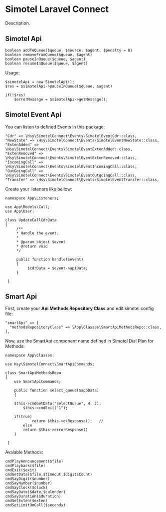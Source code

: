 # Simotel Laravel Connect

Description.

## Simotel Api

    
    
    boolean addToQueue($queue, $source, $agent, $penalty = 0)
    boolean removeFromQueue($queue, $agent)
    boolean pauseInQueue($queue, $agent)
    boolean resumeInQueue($queue, $agent)

   Usage:
  
    $simotelApi = new SimotelApi();
    $res = $simotelApi->pauseInQueue($queue, $agent)
    
    if(!$res)
	    $errorMessage = $simotelApi->getMessage(); 


## Simotel Event Api
You can listen to defined Events in this package:

    "Cdr" => \Hsy\SimotelConnect\Events\SimotelEventCdr::class,  
    "NewState" => \Hsy\SimotelConnect\Events\SimotelEventNewState::class,  
    "ExtenAdded" => \Hsy\SimotelConnect\Events\SimotelEventExtenAdded::class,  
    "ExtenRemoved" => \Hsy\SimotelConnect\Events\SimotelEventExtenRemoved::class,  
    "IncomingCall" => \Hsy\SimotelConnect\Events\SimotelEventIncomingCall::class,  
    "OutGoingCall" => \Hsy\SimotelConnect\Events\SimotelEventOutgoingCall::class,  
    "Transfer" => \Hsy\SimotelConnect\Events\SimotelEventTransfer::class,


Create your listeners like bellow:
  

    namespace App\Listeners;  
      
    use App\Models\Call;  
    use App\User;  
      
    class UpdateCallCdrData  
    {        
		 /**  
		 * Handle the event. 
		 * 
		 * @param object $event  
		 * @return void  
		 */    
		     
	     public function handle($event)  
	     {
		      $cdrData = $event->apiData;  
	     }
	     
     }
     



## Smart Api
First, create your **Api Methods Repository Class** and edit simotel config file:

    "smartApi" => [  
      "methodsRepositoryClass" => \App\Classes\SmartApiMethodsRepo::class,  
    ],

Now, use the SmartApi component name defined in Simotel Dial Plan for Methods:

    namespace App\Classes;  
         
    use Hsy\SimotelConnect\SmartApiCommands;  
      
    class SmartApiMethodsRepo  
    {  
		use SmartApiCommands;  
      
	    public function select_queue($appData)  
	    {  
		
		$this->cmdGetData("SelectQueue", 4, 2);  
	        $this->cmdExit("1");  
	        
		if(true)
		        return $this->okResponse();   //
		    else
			return $this->errorResponse()
        }
		
     }  
	
	

Avalable Methods:

  
	cmdPlayAnnouncement($file)  
    cmdPlayback($file)  
    cmdExit($exit)  
    cmdGetData($file,$timeout,$digitsCount)  
    cmdSayDigit($number)  
    cmdSayNumber($number)  
    cmdSayClock($clock)  
    cmdSayDate($date,$calender)  
    cmdSayDuration($duration)  
    cmdSetExten($exten)  
    cmdSetLimitOnCall($seconds)  
